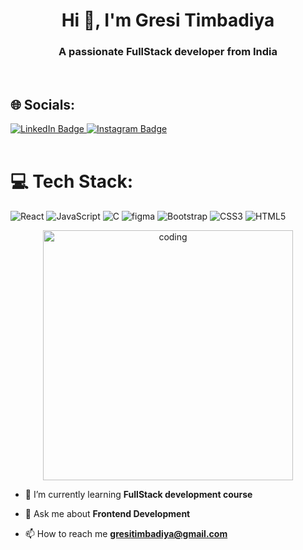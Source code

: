 <h1 align="center">Hi 👋, I'm Gresi Timbadiya</h1>
<h3 align="center">A passionate FullStack developer from India</h3><br>

## 🌐 Socials:
  <a href="https://www.linkedin.com/in/gresi-timbadiya-1555b5320/">
    <img src="https://img.shields.io/badge/LinkedIn-blue?style=for-the-badge&logo=linkedin&logoColor=white" alt="LinkedIn Badge"/>
  </a> 
<a href="https://www.instagram.com/gresi_timbadiya777/">
    <img src="https://img.shields.io/badge/Instagram-E4405F?style=for-the-badge&logo=instagram&logoColor=white" alt="Instagram Badge"/>
  </a><br><br>

  # 💻 Tech Stack:
  ![React](https://img.shields.io/badge/React-4CAF50?style=plastic&logo=react&logoColor=white)
  ![JavaScript](https://img.shields.io/badge/Javascript-F7DF1E?style=plastic&logo=javascript&logoColor=black)
  ![C](https://img.shields.io/badge/c-%2300599C.svg?style=plastic&logo=c&logoColor=white)
  ![figma](https://img.shields.io/badge/Figma-%23F24E1E.svg?style=plastic&logo=figma&logoColor=white)
  ![Bootstrap](https://img.shields.io/badge/Bootstrap-%238511FA.svg?style=plastic&logo=bootstrap&logoColor=white)
  ![CSS3](https://img.shields.io/badge/Css3-%231572B6.svg?style=plastic&logo=css3&logoColor=white)
  ![HTML5](https://img.shields.io/badge/Html5-%23E34F26.svg?style=plastic&logo=html5&logoColor=white)
    <br>
<p align="center">
   <img alt="coding" width="400"
        src="https://user-images.githubusercontent.com/74038190/264141683-8aa99f6c-267d-4977-9cd3-1a4c11675863.gif">
</p>
  
- 🌱 I’m currently learning **FullStack development course**

- 💬 Ask me about **Frontend Development**

- 📫 How to reach me **gresitimbadiya@gmail.com**
<br>
